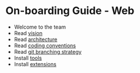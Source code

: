 # On-boarding Guide - Web

- Welcome to the team
- Read [vision](../../welcome.md)
- Read [architecture](../../../architecture/design/hla.md)
- Read [coding conventions](../../../architecture/conventions/welcome.md)
- Read [git branching strategy](../../../process/git/welcome.md)
- Install [tools](../../practices/tools.md)
- Install [extensions](../../practices/extensions.md)